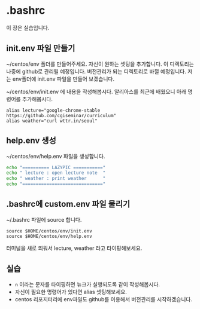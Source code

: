 # .bashrc

이 장은 실습입니다.

## init.env 파일 만들기
~/centos/env 폴더를 만들어주세요. 자신이 원하는 셋팅을 추가합니다.
이 디렉토리는 나중에 github로 관리될 예정입니다. 버전관리가 되는 디렉토리로 바뀔 예정입니다.
저는 env폴더에 init.env 파일을 만들어 보겠습니다.

~/centos/env/init.env 에 내용을 작성해봅시다. 알리아스를 최근에 배웠으니 아래 명령어를 추가해봅시다.

```
alias lecture="google-chrome-stable https://github.com/cgiseminar/curriculum"
alias weather="curl wttr.in/seoul"
```

## help.env 생성
~/centos/env/help.env 파일을 생성합니다.

```bash
echo "========== LAZYPIC ==========="
echo " lecture : open lecture note  "
echo " weather : print weather      "
echo "=============================="
```

## .bashrc에 custom.env 파일 물리기
~/.bashrc 파일에 source 합니다.
```
source $HOME/centos/env/init.env
source $HOME/centos/env/help.env
```

터미널을 새로 띄워서 lecture, weather 라고 타이핑해보세요.

## 실습
- `n` 이라는 문자를 타이핑하면 뉴크가 실행되도록 같이 작성해봅시다.
- 자신이 필요한 명령어가 있다면 alias 셋팅해보세요.
- centos 리포지터리에 env파일도 github를 이용해서 버전관리를 시작하겠습니다.
